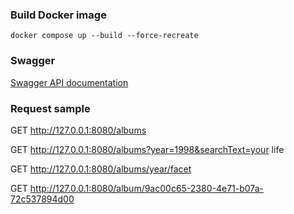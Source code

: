 
### Build Docker image

```shell
docker compose up --build --force-recreate
```

### Swagger

[Swagger API documentation](http://localhost:8080/swagger-ui/index.html#/)

### Request sample

GET http://127.0.0.1:8080/albums

GET http://127.0.0.1:8080/albums?year=1998&searchText=your life

GET http://127.0.0.1:8080/albums/year/facet

GET http://127.0.0.1:8080/album/9ac00c65-2380-4e71-b07a-72c537894d00
